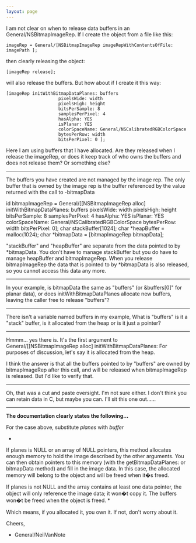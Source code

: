 ```yaml
---
layout: page
---
```


I am not clear on when  to release data buffers in an General/NSBitmapImageRep. If I create the object 
from a file like this:

    imageRep = General/[NSBitmapImageRep imageRepWithContentsOfFile: imagePath ];

then clearly releasing the object:

    [imageRep release];

will also release the buffers. But how about if I create it this way:

    [imageRep initWithBitmapDataPlanes: buffers
                        pixelsWide: width
                        pixelsHigh: height
                        bitsPerSample: 8
                        samplesPerPixel: 4
                        hasAlpha: YES
                        isPlanar: YES
                        colorSpaceName: General/NSCalibratedRGBColorSpace
                        bytesPerRow: width
                        bitsPerPixel: 0	];

Here I am using buffers that I have allocated. Are they released when I release the imageRep,
or does it keep track of who owns the buffers and does not release them? Or something else?

----

The buffers you have created are not managed by the image rep. The only buffer that is owned by the image rep is the buffer referenced by the value returned with the call to -bitmapData

    
   id bitmapImageRep = General/[[NSBitmapImageRep alloc] initWithBitmapDataPlanes: buffers
                        pixelsWide: width
                        pixelsHigh: height
                        bitsPerSample: 8
                        samplesPerPixel: 4
                        hasAlpha: YES
                        isPlanar: YES
                        colorSpaceName: General/NSCalibratedRGBColorSpace
                        bytesPerRow: width
                        bitsPerPixel: 0];
   char stackBuffer[1024];
   char *heapBuffer = malloc(1024);
   char *bitmapData = [bitmapImageRep bitmapData];


"stackBuffer" and "heapBuffer" are separate from the data pointed to by *bitmapData. You don't have to manage stackBuffer but you do have to manage heapBuffer and bitmapImageRep. When you release bitmapImageRep the data that is pointed to by *bitmapData is also released, so you cannot access this data any more.

----

In your example, is bitmapData the same as "buffers" (or &buffers[0]" for planar data), or does initWithBitmapDataPlanes allocate new buffers, leaving the caller free to release "buffers"?

----

There isn't a variable named buffers in my example, What is "buffers" is it a "stack" buffer, is it allocated from the heap or is it just a pointer?

----

Hmmm... yes there is. It's the first argument to General/[[NSBitmapImageRep alloc] initWithBitmapDataPlanes: For purposes of discussion, let's say it is allocated from the heap.

I think the answer is that all the buffers pointed to by "buffers" are owned by bitmapImageRep after this call, and will be released when bitmapImageRep is released. But I'd like to verify that.

----

Oh, that was a cut and paste oversight. I'm not sure either. I don't think you can retain data in C, but maybe you can. I'll sit this one out......

----

**The documentation clearly states the following...**

For the case above, substitute *planes* with *buffer*

*
If planes is NULL or an array of NULL pointers, this method allocates enough memory to hold the image described by the other arguments. You can then obtain pointers to this memory (with the getBitmapDataPlanes: or bitmapData method) and fill in the image data. In this case, the allocated memory will belong to the object and will be freed when it�s freed.

If planes is not NULL and the array contains at least one data pointer, the object will only reference the image data; it won�t copy it. The buffers won�t be freed when the object is freed.
*

Which means, if you allocated it, you own it. If not, don't worry about it.

Cheers,

- General/NeilVanNote
